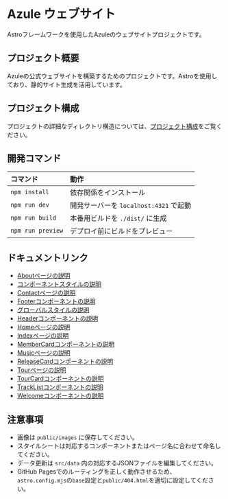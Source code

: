 # Azule ウェブサイト

Astroフレームワークを使用したAzuleのウェブサイトプロジェクトです。

## プロジェクト概要
Azuleの公式ウェブサイトを構築するためのプロジェクトです。Astroを使用しており、静的サイト生成を活用しています。

## プロジェクト構成

プロジェクトの詳細なディレクトリ構造については、[プロジェクト構成](./doc/ProjectStructure.md)をご覧ください。

## 開発コマンド

| コマンド             | 動作                                     |
| :------------------ | :--------------------------------------- |
| `npm install`       | 依存関係をインストール                     |
| `npm run dev`       | 開発サーバーを `localhost:4321` で起動     |
| `npm run build`     | 本番用ビルドを `./dist/` に生成           |
| `npm run preview`   | デプロイ前にビルドをプレビュー             |

## ドキュメントリンク
- [Aboutページの説明](./doc/about.md)
- [コンポーネントスタイルの説明](./doc/ComponentsStyles.md)
- [Contactページの説明](./doc/contact.md)
- [Footerコンポーネントの説明](./doc/Footer.md)
- [グローバルスタイルの説明](./doc/Global.md)
- [Headerコンポーネントの説明](./doc/Header.md)
- [Homeページの説明](./doc/home.md)
- [Indexページの説明](./doc/index.md)
- [MemberCardコンポーネントの説明](./doc/MemberCard.md)
- [Musicページの説明](./doc/music.md)
- [ReleaseCardコンポーネントの説明](./doc/ReleaseCard.md)
- [Tourページの説明](./doc/tour.md)
- [TourCardコンポーネントの説明](./doc/TourCard.md)
- [TrackListコンポーネントの説明](./doc/TrackList.md)
- [Welcomeコンポーネントの説明](./doc/Welcome.md)

## 注意事項
- 画像は `public/images` に保存してください。
- スタイルシートは対応するコンポーネントまたはページ名に合わせて命名してください。
- データ更新は `src/data` 内の対応するJSONファイルを編集してください。
- GitHub Pagesでのルーティングを正しく動作させるため、`astro.config.mjs`の`base`設定と`public/404.html`を適切に設定してください。